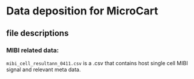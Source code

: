 # Data deposition for MicroCart

## file descriptions

### MIBI related data:

```mibi_cell_resultann_0411.csv``` is a .csv that contains host single cell MIBI signal and relevant meta data.

